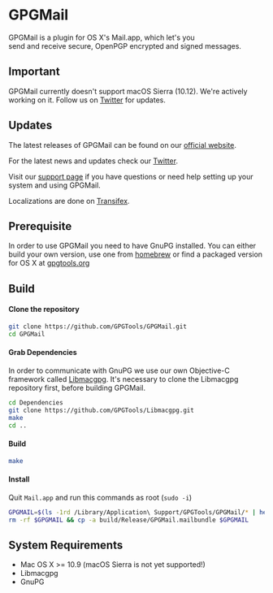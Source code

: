 GPGMail
=======

GPGMail is a plugin for OS X's Mail.app, which let's you  
send and receive secure, OpenPGP encrypted and signed messages.

Important
-------

GPGMail currently doesn't support macOS Sierra (10.12). We're actively working on it.
Follow us on [Twitter](https://twitter.com/gpgtools) for updates.

Updates
-------

The latest releases of GPGMail can be found on our [official website](https://gpgtools.org/).

For the latest news and updates check our [Twitter](https://twitter.com/gpgtools).

Visit our [support page](https://gpgtools.tenderapp.com) if you have questions or need help setting up your system and using GPGMail.

Localizations are done on [Transifex](https://www.transifex.com/projects/p/GPGMail/).

Prerequisite
------------

In order to use GPGMail you need to have GnuPG installed.
You can either build your own version, use one from [homebrew](http://brew.sh) or find a packaged version for OS X at [gpgtools.org](https://gpgtools.org)

Build
-----

#### Clone the repository
```bash
git clone https://github.com/GPGTools/GPGMail.git
cd GPGMail
```

#### Grab Dependencies

In order to communicate with GnuPG we use our own Objective-C framework called [Libmacgpg](https://github.com/GPGTools/Libmacgpg).
It's necessary to clone the Libmacgpg repository first, before building GPGMail.

```bash
cd Dependencies
git clone https://github.com/GPGTools/Libmacgpg.git
make
cd ..
```

#### Build
```bash
make
```

#### Install
Quit `Mail.app` and run this commands as root (`sudo -i`)
```bash
GPGMAIL=$(ls -1rd /Library/Application\ Support/GPGTools/GPGMail/* | head -1)
rm -rf $GPGMAIL && cp -a build/Release/GPGMail.mailbundle $GPGMAIL
```



System Requirements
-------------------

* Mac OS X >= 10.9 (macOS Sierra is not yet supported!)
* Libmacgpg
* GnuPG
